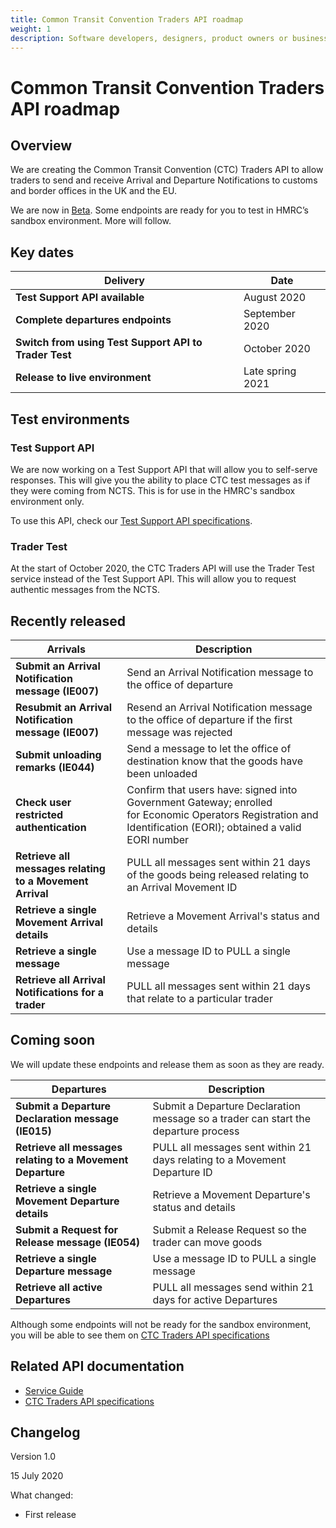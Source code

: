 ```yaml
---
title: Common Transit Convention Traders API roadmap
weight: 1
description: Software developers, designers, product owners or business analysts - see how you can integrate your software with Common Transit Convention Traders API.
---
```


# Common Transit Convention Traders API roadmap

## Overview

We are creating  the Common Transit Convention (CTC) Traders API to allow traders to send and receive Arrival and Departure Notifications to customs and border offices in the UK and the EU.  


We are now in [Beta](https://www.gov.uk/help/beta). Some endpoints are ready for you to test in HMRC’s sandbox environment. More will follow.



## Key dates


| **Delivery** | **Date** |
|------|-------------|
|**Test Support API available**| August 2020|
|**Complete departures endpoints**| September 2020 |
|**Switch from using Test Support API to Trader Test**| October 2020 |
|**Release to live environment**| Late spring 2021 |

## Test environments

### Test Support API 

We are now working on a Test Support API that will allow you to self-serve responses. This will give you the ability to place CTC test messages as if they were coming from NCTS. This is for use in the HMRC's sandbox environment only.  

To use this API, check our [Test Support API specifications](https://developer.service.hmrc.gov.uk/api-documentation/docs/api/service/common-transit-convention-traders/1.0).

### Trader Test

At the start of October 2020, the CTC Traders API will use the Trader Test service instead of the Test Support API. This will allow you to request authentic messages from the NCTS. 


## Recently released

| **Arrivals** | **Description** |
|------|-------------|
|**Submit an Arrival Notification message (IE007)** |Send an Arrival Notification message to the office of departure|
|**Resubmit an Arrival Notification message (IE007)**|Resend an Arrival Notification message to the office of departure if the first message was rejected|
|**Submit unloading remarks (IE044)** |Send a message to let the office of destination know that the goods have been unloaded|
|**Check user restricted authentication**|Confirm that users have: signed into Government Gateway; enrolled for Economic Operators Registration and Identification (EORI); obtained a valid  EORI number|
|**Retrieve all messages relating to a Movement Arrival**|PULL all messages sent within 21 days of the goods being released relating to an Arrival Movement ID|
|**Retrieve a single Movement Arrival details**| Retrieve a Movement Arrival's status and details|
|**Retrieve a single message** |Use a message ID to PULL a single message|
|**Retrieve all Arrival Notifications for a trader**|PULL all messages sent within 21 days that relate to a particular trader|  



## Coming soon

We will update these endpoints and release them as soon as they are ready.

|**Departures**|**Description**|
|----|-----------|
|**Submit  a Departure Declaration message (IE015)** |Submit a Departure Declaration message so a trader can start the departure process|
|**Retrieve all messages relating to a Movement Departure**|PULL all messages sent within 21 days relating to a Movement Departure ID |
|**Retrieve a single Movement Departure details**| Retrieve a Movement Departure's status and details|
|**Submit a Request for Release message (IE054)**|Submit a Release Request so the trader can move goods|
|**Retrieve a single Departure message** |Use a message ID to PULL a single message|
|**Retrieve all active Departures**|PULL all messages send within 21 days for active Departures|  

Although some endpoints will not be ready for the sandbox environment, you will be able to see them on [CTC Traders API specifications](https://developer.service.hmrc.gov.uk/api-documentation/docs/api/service/common-transit-convention-traders/1.0)



## Related API documentation
<!--- Section owner: MTD Programme --->

  * [Service Guide](https://developer.service.hmrc.gov.uk/guides/common-transit-convention-traders-service-guide/)
  * [CTC Traders API specifications](https://developer.service.hmrc.gov.uk/api-documentation/docs/api/service/common-transit-convention-traders/1.0)

## Changelog
<!--- Section owner: MTD Programme --->

Version 1.0

15 July 2020

What changed:

* First release
